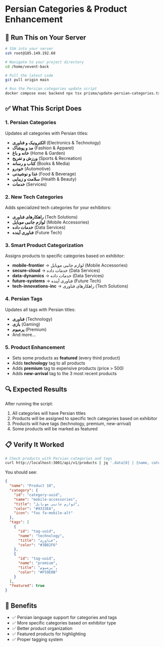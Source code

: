 # Persian Categories & Product Enhancement

## 🚀 Run This on Your Server

```bash
# SSH into your server
ssh root@185.149.192.60

# Navigate to your project directory
cd /home/vevent-back

# Pull the latest code
git pull origin main

# Run the Persian categories update script
docker compose exec backend npx tsx prisma/update-persian-categories.ts
```

## ✅ What This Script Does

### 1. Persian Categories
Updates all categories with Persian titles:
- **الکترونیک و فناوری** (Electronics & Technology)
- **مد و پوشاک** (Fashion & Apparel)
- **خانه و باغ** (Home & Garden)
- **ورزش و تفریح** (Sports & Recreation)
- **کتاب و رسانه** (Books & Media)
- **خودرو** (Automotive)
- **غذا و نوشیدنی** (Food & Beverage)
- **سلامت و زیبایی** (Health & Beauty)
- **خدمات** (Services)

### 2. New Tech Categories
Adds specialized tech categories for your exhibitors:
- **راهکارهای فناوری** (Tech Solutions)
- **لوازم جانبی موبایل** (Mobile Accessories)
- **خدمات داده** (Data Services)
- **فناوری آینده** (Future Tech)

### 3. Smart Product Categorization
Assigns products to specific categories based on exhibitor:
- **mobile-frontier** → لوازم جانبی موبایل (Mobile Accessories)
- **secure-cloud** → خدمات داده (Data Services)
- **data-dynamics** → خدمات داده (Data Services)
- **future-systems** → فناوری آینده (Future Tech)
- **tech-innovations-inc** → راهکارهای فناوری (Tech Solutions)

### 4. Persian Tags
Updates all tags with Persian titles:
- **فناوری** (Technology)
- **بازی** (Gaming)
- **پرمیوم** (Premium)
- And more...

### 5. Product Enhancement
- Sets some products as **featured** (every third product)
- Adds **technology** tag to all products
- Adds **premium** tag to expensive products (price > 500)
- Adds **new-arrival** tag to the 3 most recent products

## 🔍 Expected Results

After running the script:

1. All categories will have Persian titles
2. Products will be assigned to specific tech categories based on exhibitor
3. Products will have tags (technology, premium, new-arrival)
4. Some products will be marked as featured

## 📋 Verify It Worked

```bash
# Check products with Persian categories and tags
curl http://localhost:3001/api/v1/products | jq '.data[0] | {name, category, tags, featured}'
```

You should see:
```json
{
  "name": "Product 10",
  "category": {
    "id": "category-uuid",
    "name": "mobile-accessories",
    "title": "لوازم جانبی موبایل",
    "color": "#9333EA",
    "icon": "fas fa-mobile-alt"
  },
  "tags": [
    {
      "id": "tag-uuid",
      "name": "technology",
      "title": "فناوری",
      "color": "#3B82F6"
    },
    {
      "id": "tag-uuid",
      "name": "premium",
      "title": "پرمیوم",
      "color": "#F59E0B"
    }
  ],
  "featured": true
}
```

## 🎉 Benefits

- ✅ Persian language support for categories and tags
- ✅ More specific categories based on exhibitor type
- ✅ Better product organization
- ✅ Featured products for highlighting
- ✅ Proper tagging system
